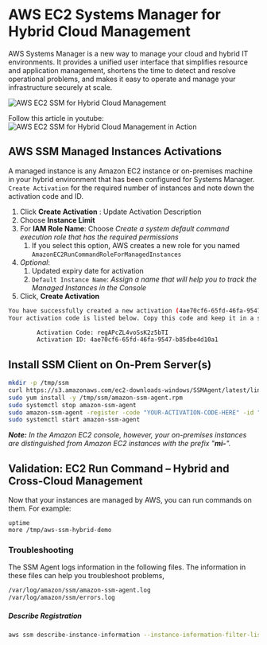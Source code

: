 # AWS EC2 Systems Manager for Hybrid Cloud Management

AWS Systems Manager is a new way to manage your cloud and hybrid IT environments. It provides a unified user interface that simplifies resource and application management, shortens the time to detect and resolve operational problems, and makes it easy to operate and manage your infrastructure securely at scale.

![AWS EC2 SSM for Hybrid Cloud Management](https://raw.githubusercontent.com/miztiik/AWS-Demos/master/How-To/setup-ssm-hybrid-environment/images/AWS-EC2-Systems-Manager.png)

Follow this article in youtube: ![AWS EC2 SSM for Hybrid Cloud Management in Action](https://youtu.be/7GnxWvv8Z_M)

## AWS SSM Managed Instances Activations
A managed instance is any Amazon EC2 instance or on-premises machine in your hybrid environment that has been configured for Systems Manager. `Create Activation` for the required number of instances and note down the activation code and ID.
1. Click **Create Activation** : Update Activation Description
1. Choose **Instance Limit**
1. For **IAM Role Name**: Choose _Create a system default command execution role that has the required permissions_
   1. If you select this option, AWS creates a new role for you named `AmazonEC2RunCommandRoleForManagedInstances`
1. _Optional_: 
   1. Updated expiry date for activation
   1. `Default Instance Name`: _Assign a name that will help you to track the Managed Instances in the Console_
1. Click, **Create Activation**

```sh
You have successfully created a new activation (4ae70cf6-65fd-46fa-9547-b85dbe4d10a1).
Your activation code is listed below. Copy this code and keep it in a safe place as you will not be able to access it again.

        Activation Code: regAPcZL4voSsK2z5bTI
        Activation ID: 4ae70cf6-65fd-46fa-9547-b85dbe4d10a1

```

## Install SSM Client on On-Prem Server(s)
```sh
mkdir -p /tmp/ssm
curl https://s3.amazonaws.com/ec2-downloads-windows/SSMAgent/latest/linux_amd64/amazon-ssm-agent.rpm -o /tmp/ssm/amazon-ssm-agent.rpm
sudo yum install -y /tmp/ssm/amazon-ssm-agent.rpm
sudo systemctl stop amazon-ssm-agent
sudo amazon-ssm-agent -register -code "YOUR-ACTIVATION-CODE-HERE" -id "YOUR-ACTIVATION-ID-HERE" -region "ap-south-1"
sudo systemctl start amazon-ssm-agent
```

_**Note:** In the Amazon EC2 console, however, your on-premises instances are distinguished from Amazon EC2 instances with the prefix "**mi-**"._

## Validation: EC2 Run Command – Hybrid and Cross-Cloud Management
Now that your instances are managed by AWS, you can run commands on them. For example:
```
uptime
more /tmp/aws-ssm-hybrid-demo
```

### Troubleshooting
The SSM Agent logs information in the following files. The information in these files can help you troubleshoot problems,
```sh
/var/log/amazon/ssm/amazon-ssm-agent.log
/var/log/amazon/ssm/errors.log
```

##### Describe Registration
```sh
aws ssm describe-instance-information --instance-information-filter-list key=InstanceIds,valueSet=mi-00722d1fcb2c55ef8
```
